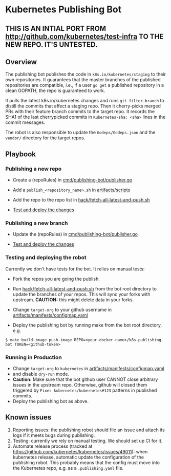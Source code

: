 # Kubernetes Publishing Bot

## THIS IS AN INTIAL PORT FROM http://github.com/kubernetes/test-infra TO THE NEW REPO. IT'S UNTESTED.

## Overview

The publishing bot publishes the code in `k8s.io/kubernetes/staging` to their own repositories. It guarantees that the master branches of the published repositories are compatible, i.e., if a user `go get` a published repository in a clean GOPATH, the repo is guaranteed to work.

It pulls the latest k8s.io/kubernetes changes and runs `git filter-branch` to distill the commits that affect a staging repo. Then it cherry-picks merged PRs with their feature branch commits to the target repo. It records the SHA1 of the last cherrypicked commits in `Kubernetes-sha: <sha>` lines in the commit messages.

The robot is also responsible to update the `Godeps/Godeps.json` and the `vendor/` directory for the target repos. 

## Playbook

### Publishing a new repo

* Create a (repoRules) in [cmd/publishing-bot/publisher.go](cmd/publishing-bot/publisher.go)

* Add a `publish_<repository_name>.sh` in [artifacts/scripts](artifacts/scripts)

* Add the repo to the repo list in [hack/fetch-all-latest-and-push.sh](hack/fetch-all-latest-and-push.sh)

* [Test and deploy the changes](#testing-and-deploying-the-robot)

### Publishing a new branch

* Update the (repoRules) in [cmd/publishing-bot/publisher.go](cmd/publishing-bot/publisher.go)

* [Test and deploy the changes](#testing-and-deploying-the-robot)

### Testing and deploying the robot

Currently we don't have tests for the bot. It relies on manual tests:

* Fork the repos you are going the publish.
* Run [hack/fetch-all-latest-and-push.sh](hack/fetch-all-latest-and-push.sh) from the bot root directory to update the branches of your repos. This will sync your forks with upstream. **CAUTION:** this might delete data in your forks.

* Change `target-org` to your github username in [artifacts/manifests/configmap.yaml](artifacts/manifests/configmap.yaml)

* Deploy the publishing bot by running make from the bot root directory, e.g.

```shell
$ make build-image push-image REPO=<your-docker-name>/k8s-publishing-bot TOKEN=<github-token>
```

### Running in Production

* Change `target-org` to `kubernetes` in [artifacts/manifests/configmap.yaml](artifacts/manifests/configmap.yaml)
* and disable `dry-run` mode.
* **Caution:** Make sure that the bot github user CANNOT close arbitrary issues in the upstream repo. Otherwise, github will closed them triggered by `Fixes kubernetes/kubernetes#123` patterns in published commits.
* Deploy the publishing bot as above.

## Known issues

1. Reporting issues: the publishing robot should file an issue and attach its logs if it meets bugs during publishing. 
2. Testing: currently we rely on manual testing. We should set up CI for it.
3. Automate release process (tracked at https://github.com/kubernetes/kubernetes/issues/49011): when kubernetes release, automatic update the configuration of the publishing robot. This probably means that the config must move into the Kubernetes repo, e.g. as a `.publishing.yaml` file.
